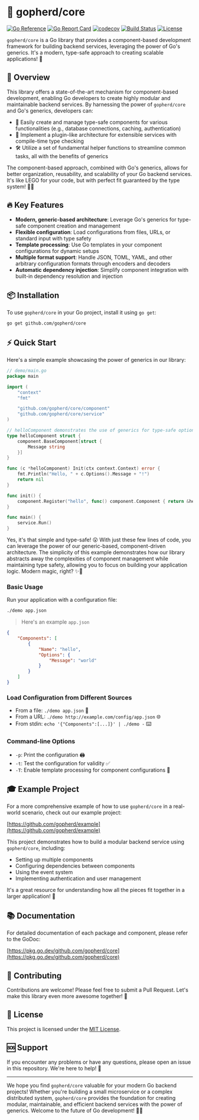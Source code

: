 # 🚀 gopherd/core

[![Go Reference](https://pkg.go.dev/badge/github.com/gopherd/core.svg)](https://pkg.go.dev/github.com/gopherd/core)
[![Go Report Card](https://goreportcard.com/badge/github.com/gopherd/core)](https://goreportcard.com/report/github.com/gopherd/core)
[![codecov](https://codecov.io/gh/gopherd/core/branch/main/graph/badge.svg)](https://codecov.io/gh/gopherd/core)
[![Build Status](https://github.com/gopherd/core/workflows/Go/badge.svg)](https://github.com/gopherd/core/actions)
[![License](https://img.shields.io/github/license/gopherd/core.svg)](https://github.com/gopherd/core/blob/main/LICENSE)

`gopherd/core` is a Go library that provides a component-based development framework for building backend services, leveraging the power of Go's generics. It's a modern, type-safe approach to creating scalable applications! 🌟

## 🌟 Overview

This library offers a state-of-the-art mechanism for component-based development, enabling Go developers to create highly modular and maintainable backend services. By harnessing the power of `gopherd/core` and Go's generics, developers can:

- 🧩 Easily create and manage type-safe components for various functionalities (e.g., database connections, caching, authentication)
- 🔌 Implement a plugin-like architecture for extensible services with compile-time type checking
- 🛠️ Utilize a set of fundamental helper functions to streamline common tasks, all with the benefits of generics

The component-based approach, combined with Go's generics, allows for better organization, reusability, and scalability of your Go backend services. It's like LEGO for your code, but with perfect fit guaranteed by the type system! 🧱✨

## 🔥 Key Features

- **Modern, generic-based architecture**: Leverage Go's generics for type-safe component creation and management
- **Flexible configuration**: Load configurations from files, URLs, or standard input with type safety
- **Template processing**: Use Go templates in your component configurations for dynamic setups
- **Multiple format support**: Handle JSON, TOML, YAML, and other arbitrary configuration formats through encoders and decoders
- **Automatic dependency injection**: Simplify component integration with built-in dependency resolution and injection

## 📦 Installation

To use `gopherd/core` in your Go project, install it using `go get`:

```bash
go get github.com/gopherd/core
```

## ⚡ Quick Start

Here's a simple example showcasing the power of generics in our library:

```go
// demo/main.go
package main

import (
	"context"
	"fmt"

	"github.com/gopherd/core/component"
	"github.com/gopherd/core/service"
)

// helloComponent demonstrates the use of generics for type-safe options.
type helloComponent struct {
	component.BaseComponent[struct {
		Message string
	}]
}

func (c *helloComponent) Init(ctx context.Context) error {
	fmt.Println("Hello, " + c.Options().Message + "!")
	return nil
}

func init() {
	component.Register("hello", func() component.Component { return &helloComponent{} })
}

func main() {
	service.Run()
}
```

Yes, it's that simple and type-safe! 😮 With just these few lines of code, you can leverage the power of our generic-based, component-driven architecture. The simplicity of this example demonstrates how our library abstracts away the complexities of component management while maintaining type safety, allowing you to focus on building your application logic. Modern magic, right? ✨🔮

### Basic Usage

Run your application with a configuration file:

```sh
./demo app.json
```

> Here's an example `app.json`

```json
{
	"Components": [
		{
			"Name": "hello",
			"Options": {
				"Message": "world"
			}
		}
	]
}
```

### Load Configuration from Different Sources

- From a file: `./demo app.json` 📄
- From a URL: `./demo http://example.com/config/app.json` 🌐
- From stdin: `echo '{"Components":[...]}' | ./demo -` ⌨️

### Command-line Options

- `-p`: Print the configuration 🖨️
- `-t`: Test the configuration for validity ✅
- `-T`: Enable template processing for component configurations 🧩

## 🎓 Example Project

For a more comprehensive example of how to use `gopherd/core` in a real-world scenario, check out our example project:

[https://github.com/gopherd/example](https://github.com/gopherd/example)

This project demonstrates how to build a modular backend service using `gopherd/core`, including:

- Setting up multiple components
- Configuring dependencies between components
- Using the event system
- Implementing authentication and user management

It's a great resource for understanding how all the pieces fit together in a larger application! 🧩

## 📚 Documentation

For detailed documentation of each package and component, please refer to the GoDoc:

[https://pkg.go.dev/github.com/gopherd/core](https://pkg.go.dev/github.com/gopherd/core)

## 👥 Contributing

Contributions are welcome! Please feel free to submit a Pull Request. Let's make this library even more awesome together! 🤝

## 📜 License

This project is licensed under the [MIT License](LICENSE).

## 🆘 Support

If you encounter any problems or have any questions, please open an issue in this repository. We're here to help! 💪

---

We hope you find `gopherd/core` valuable for your modern Go backend projects! Whether you're building a small microservice or a complex distributed system, `gopherd/core` provides the foundation for creating modular, maintainable, and efficient backend services with the power of generics. Welcome to the future of Go development! 🚀🎉